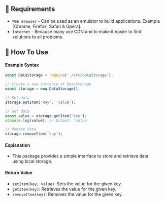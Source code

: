 
## 💾 Requirements

* `Web Browser` - Can be used as an emulator to build applications. Example [Chrome, Firefox, Safari & Opera].
* `Internet` - Because many use CDN and to make it easier to find solutions to all problems.

## 🎯 How To Use

#### Example Syntax

```javascript
const DataStorage = require('./src/dataStorage');

// Create a new instance of DataStorage
const storage = new DataStorage();

// Set data
storage.setItem('key', 'value');

// Get data
const value = storage.getItem('key');
console.log(value); // Output: 'value'

// Remove data
storage.removeItem('key');
```

#### Explanation

* This package provides a simple interface to store and retrieve data using local storage.

#### Return Value

* `setItem(key, value)`: Sets the value for the given key.
* `getItem(key)`: Retrieves the value for the given key.
* `removeItem(key)`: Removes the value for the given key.


